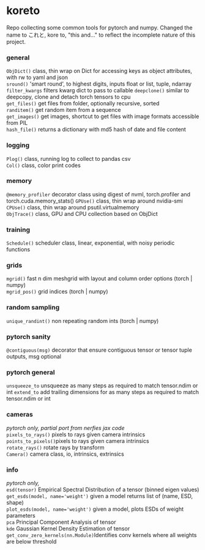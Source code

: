 # koreto
Repo collecting some common tools for pytorch and numpy. Changed the name to これと, kore to, "this and..." to reflect the incomplete nature of this project.


### general
`ObjDict()`         class, thin wrap on Dict for accessing keys as object attributes, with rw to yaml and json <br>
`sround()`          'smart round', to highest digits, inputs float or list, tuple, ndarray<br>
`filter_kwargs`     filters kwarg dict to pass to callable
`deepclone()`       similar to deepcopy, clone and detach torch tensors to cpu <br>
`get_files()`       get files from folder, optionally recursive, sorted <br>
`randitem()`        get random item from a sequence <br>
`get_images()`      get images, shortcut to get files with image formats accessible from PIL <br>
`hash_file()`       returns a dictionary with md5 hash of date and file content  <br>


### logging
`Plog()`            class, running log to collect to pandas csv <br>
`Col()`             class, color print codes<br>

### memory
`@memory_profiler`  decorator class using digest of nvml, torch.profiler and torch.cuda.memory_stats()
`GPUse()`           class, thin wrap around nvidia-smi <br>
`CPUse()`           class, thin wrap around psutil.virtualmemory <br>
`ObjTrace()`        class, GPU and CPU collection based on ObjDict <br>

### training 
`Schedule()`        scheduler class, linear, exponential, with noisy periodic functions <br>

### grids
`mgrid()`           fast n dim meshgrid with layout and column order options (torch | numpy) <br>
`mgrid_pos()`       grid indices (torch | numpy) <br>

### random sampling
`unique_randint()`  non repeating random ints (torch | numpy) <br>

### pytorch sanity
`@contiguous(msg)`  decorator that ensure contiguous tensor or tensor tuple outputs, msg optional <br>

### pytorch general
`unsqueeze_to`      unsqueeze as many steps as required to match tensor.ndim or int
`extend_to`         add trailing dimensions for as many steps as required to match tensor.ndim or int

### cameras
*pytorch only, partial port from nerfies jax code* <br>
`pixels_to_rays()`  pixels to rays given camera intrinsics <br>
`points_to_pixels()`pixels to rays given camera intrinsics<br>
`rotate_rays()`     rotate rays by transform<br>
`Camera()`          camera class, io, intrinsics, extrinsics<br>

### info
*pytorch only,*<br>
`esd(tensor)`                     Empirical Spectral Distribution of a tensor (binned eigen values)<br>
`get_esds(model, name='weight')`  given a model returns list of (name, ESD, shape)<br>
`plot_esds(model, name='weight')` given a model, plots ESDs of weight parameters<br>
`pca`                             Principal Component Analysis of tensor<br>
`kde`                             Gaussian Kernel Density Estimation of tensor<br>
`get_conv_zero_kernels(nn.Module)`Identifies conv kernels where all weights are below threshold <br>
